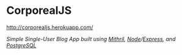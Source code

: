 # CorporealJS
http://corporealjs.herokuapp.com/

*Simple Single-User Blog App built using [Mithril](http://mithril.js.org/), [Node](https://nodejs.org/)/[Express](http://expressjs.com/), and [PostgreSQL](http://www.postgresql.org/)*
